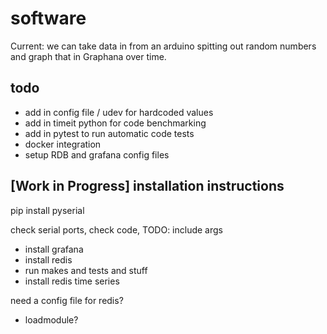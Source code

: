 # software
Current: we can take data in from an arduino spitting out random numbers and graph that in Graphana over time. 


## todo
- add in config file / udev for hardcoded values
- add in timeit python for code benchmarking 
- add in pytest to run automatic code tests
- docker integration 
- setup RDB and grafana config files


## [Work in Progress] installation instructions
pip install pyserial 

check serial ports, check code, TODO: include args 

- install grafana
- install redis 
- run makes and tests and stuff
- install redis time series


need a config file for redis? 
- loadmodule? 